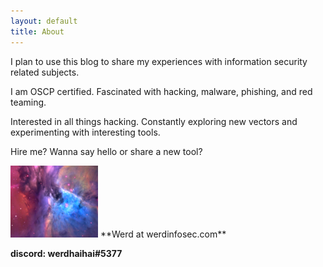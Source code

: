 ```yaml
---
layout: default
title: About
---
```


I plan to use this blog to share my experiences with information security related subjects.

I am OSCP certified. Fascinated with hacking, malware, phishing, and red teaming.

Interested in all things hacking. Constantly exploring new vectors and experimenting with interesting tools.

Hire me? Wanna say hello or share a new tool?

<img src="/images/photo.png" class="centered" />
**Werd at werdinfosec.com**

**discord: werdhaihai#5377**


